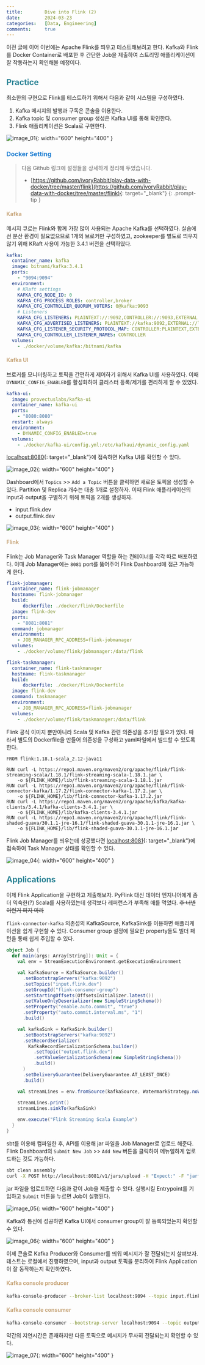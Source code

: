 ```yaml
---
title:        Dive into Flink (2)
date:         2024-03-23
categories:   [Data, Engineering]
comments:     true
---
```


<style>
H2 { color: #298294 }
H3 { color: #1e7ed2 }
H4 { color: #C7A579 }
</style>

이전 글에 이어 이번에는 Apache Flink를 띄우고 테스트해보려고 한다. Kafka와 Flink를 Docker Container로 배포한 후 간단한 Job을 제출하여 스트리밍 애플리케이션이 잘 작동하는지 확인해볼 예정이다.

## Practice

최소한의 구현으로 Flink를 테스트하기 위해서 다음과 같이 시스템을 구성하였다.

1. Kafka 메시지의 발행과 구독은 콘솔을 이용한다.
2. Kafka topic 및 consumer group 생성은 Kafka UI를 통해 확인한다.
3. Flink 애플리케이션은 Scala로 구현한다.

![image_01](/assets/img/posts/2024-03-30/image_01.png){: width="600" height="400" }

### Docker Setting

> 다음 Github 링크에 설정들을 상세하게 정리해 두었습니다.
> - [https://github.com/ivoryRabbit/play-data-with-docker/tree/master/flink](https://github.com/ivoryRabbit/play-data-with-docker/tree/master/flink){: target="_blank"}
{: .prompt-tip }

#### Kafka

메시지 큐로는 Flink와 함께 가장 많이 사용되는 Apache Kafka를 선택하였다. 실습에선 분산 환경이 필요없으므로 1개의 브로커만 구성하였고, zookeeper를 별도로 띄우지 않기 위해 KRaft 사용이 가능한 3.4.1 버전을 선택하였다.

```yaml
kafka:
  container_name: kafka
  image: bitnami/kafka:3.4.1
  ports:
    - "9094:9094"
  environment:
    # KRaft settings
    KAFKA_CFG_NODE_ID: 0
    KAFKA_CFG_PROCESS_ROLES: controller,broker
    KAFKA_CFG_CONTROLLER_QUORUM_VOTERS: 0@kafka:9093
    # Listeners
    KAFKA_CFG_LISTENERS: PLAINTEXT://:9092,CONTROLLER://:9093,EXTERNAL://:9094
    KAFKA_CFG_ADVERTISED_LISTENERS: PLAINTEXT://kafka:9092,EXTERNAL://localhost:9094
    KAFKA_CFG_LISTENER_SECURITY_PROTOCOL_MAP: CONTROLLER:PLAINTEXT,EXTERNAL:PLAINTEXT,PLAINTEXT:PLAINTEXT
    KAFKA_CFG_CONTROLLER_LISTENER_NAMES: CONTROLLER
  volumes:
    - ./docker/volume/kafka:/bitnami/kafka
```

#### Kafka UI

브로커를 모니터링하고 토픽을 간편하게 제어하기 위해서 Kafka UI를 사용하였다. 이때 `DYNAMIC_CONFIG_ENABLED`를 활성화하여 클러스터 등록/제거를 편리하게 할 수 있었다.

```yaml
kafka-ui:
  image: provectuslabs/kafka-ui
  container_name: kafka-ui
  ports:
    - "8080:8080"
  restart: always
  environment:
    - DYNAMIC_CONFIG_ENABLED=true
  volumes:
    - ./docker/kafka-ui/config.yml:/etc/kafkaui/dynamic_config.yaml
```

[localhost:8080](http://localhost:8080/){: target="_blank"}에 접속하면 Kafka UI를 확인할 수 있다.

![image_02](/assets/img/posts/2024-03-30/image_02.png){: width="600" height="400" }

Dashboard에서 `Topics` >> `Add a Topic` 버튼을 클릭하면 새로운 토픽을 생성할 수 있다. Partition 및 Replica 개수는 대충 1개로 설정하자. 이때 Flink 애플리케이션의 input과 output을 구별하기 위해 토픽을 2개를 생성하자.
- input.flink.dev
- output.flink.dev

![image_03](/assets/img/posts/2024-03-30/image_03.png){: width="600" height="400" }

#### Flink

Flink는 Job Manager와 Task Manager 역할을 하는 컨테이너를 각각 따로 배포하였다. 이때 Job Manager에는 `8081` port를 뚫어주어 Flink Dashboard에 접근 가능하게 한다.

```yaml
flink-jobmanager:
  container_name: flink-jobmanager
  hostname: flink-jobmanager
  build:
      dockerfile: ./docker/flink/Dockerfile
  image: flink-dev
  ports:
    - "8081:8081"
  command: jobmanager
  environment:
    - JOB_MANAGER_RPC_ADDRESS=flink-jobmanager
  volumes:
    - ./docker/volume/flink/jobmanager:/data/flink

flink-taskmanager:
  container_name: flink-taskmanager
  hostname: flink-taskmanager
  build:
      dockerfile: ./docker/flink/Dockerfile
  image: flink-dev
  command: taskmanager
  environment:
    - JOB_MANAGER_RPC_ADDRESS=flink-jobmanager
  volumes:
    - ./docker/volume/flink/taskmanager:/data/flink
```

Flink 공식 이미지 뿐만아니라 Scala 및 Kafka 관련 의존성을 추가할 필요가 있다. 따라서 별도의 Dockerfile을 만들어 의존성을 구성하고 yaml파일에서 빌드할 수 있도록 한다.

```docker
FROM flink:1.18.1-scala_2.12-java11

RUN curl -L https://repo1.maven.org/maven2/org/apache/flink/flink-streaming-scala/1.18.1/flink-streaming-scala-1.18.1.jar \
    -o ${FLINK_HOME}/lib/flink-streaming-scala-1.18.1.jar
RUN curl -L https://repo1.maven.org/maven2/org/apache/flink/flink-connector-kafka/1.17.2/flink-connector-kafka-1.17.2.jar \
    -o ${FLINK_HOME}/lib/flink-connector-kafka-1.17.2.jar
RUN curl -L https://repo1.maven.org/maven2/org/apache/kafka/kafka-clients/3.4.1/kafka-clients-3.4.1.jar \
    -o ${FLINK_HOME}/lib/kafka-clients-3.4.1.jar
RUN curl -L https://repo1.maven.org/maven2/org/apache/flink/flink-shaded-guava/30.1.1-jre-16.1/flink-shaded-guava-30.1.1-jre-16.1.jar \
    -o ${FLINK_HOME}/lib/flink-shaded-guava-30.1.1-jre-16.1.jar
```

Flink Job Manager를 띄우는데 성공했다면 [localhost:8081](http://localhost:8081/){: target="_blank"}에 접속하여 Task Manager 상태를 확인할 수 있다.

![image_04](/assets/img/posts/2024-03-30/image_04.png){: width="600" height="400" }

## Applications

이제 Flink Application을 구현하고 제출해보자. PyFlink 대신 데이터 엔지니어에게 좀 더 익숙한(?) Scala를 사용하였는데 생각보다 레퍼런스가 부족해 애를 먹었다. ~~후 너넨 이런거 피지 마라~~

`flink-connector-kafka` 의존성의 KafkaSource, KafkaSink를 이용하면 애플리케이션을 쉽게 구현할 수 있다. Consumer group 설정에 필요한 property들도 빌더 패턴을 통해 쉽게 주입할 수 있다.

```scala
object Job {
  def main(args: Array[String]): Unit = {
    val env = StreamExecutionEnvironment.getExecutionEnvironment

    val kafkaSource = KafkaSource.builder()
      .setBootstrapServers("kafka:9092")
      .setTopics("input.flink.dev")
      .setGroupId("flink-consumer-group")
      .setStartingOffsets(OffsetsInitializer.latest())
      .setValueOnlyDeserializer(new SimpleStringSchema())
      .setProperty("enable.auto.commit", "true")
      .setProperty("auto.commit.interval.ms", "1")
      .build()

    val kafkaSink = KafkaSink.builder()
      .setBootstrapServers("kafka:9092")
      .setRecordSerializer(
        KafkaRecordSerializationSchema.builder()
          .setTopic("output.flink.dev")
          .setValueSerializationSchema(new SimpleStringSchema())
          .build()
      )
      .setDeliveryGuarantee(DeliveryGuarantee.AT_LEAST_ONCE)
      .build()

    val streamLines = env.fromSource(kafkaSource, WatermarkStrategy.noWatermarks(), "Kafka Sink")
    
    streamLines.print()
    streamLines.sinkTo(kafkaSink)

    env.execute("Flink Streaming Scala Example")
  }
}
```

sbt를 이용해 컴파일한 후, API를 이용해 jar 파일을 Job Manager로 업로드 해준다. Flink Dashboard의 `Submit New Job` >> `Add New` 버튼을 클릭하여 메뉴얼하게 업로드하는 것도 가능하다.

```bash
sbt clean assembly
curl -X POST http://localhost:8081/v1/jars/upload -H "Expect:" -F "jarfile=@./target/scala-2.12/flink-dev-assembly-0.1-SNAPSHOT.jar"
```

jar 파일을 업로드하면 다음과 같이 Job을 제출할 수 있다. 실행시킬 Entrypoint를 기입하고 `Submit` 버튼을 누르면 Job이 실행된다.

![image_05](/assets/img/posts/2024-03-30/image_05.png){: width="600" height="400" }

Kafka와 통신에 성공하면 Kafka UI에서 consumer group이 잘 등록되었는지 확인할 수 있다.

![image_06](/assets/img/posts/2024-03-30/image_06.png){: width="600" height="400" }

이제 콘솔로 Kafka Producer와 Consumer를 띄워 메시지가 잘 전달되는지 살펴보자. 테스트는 로컬에서 진행하였으며, input과 output 토픽을 분리하여 Flink Application이 잘 동작하는지 확인하였다.

#### Kafka console producer

```bash
kafka-console-producer --broker-list localhost:9094 --topic input.flink.dev
```

#### Kafka console consumer

```bash
kafka-console-consumer --bootstrap-server localhost:9094 --topic output.flink.dev
```

약간의 지연시간은 존재하지만 다른 토픽으로 메시지가 무사히 전달되는지 확인할 수 있다.

![image_07](/assets/img/posts/2024-03-30/image_07.png){: width="600" height="400" }